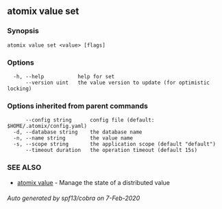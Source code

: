 ## atomix value set



### Synopsis



```
atomix value set <value> [flags]
```

### Options

```
  -h, --help           help for set
      --version uint   the value version to update (for optimistic locking)
```

### Options inherited from parent commands

```
      --config string      config file (default: $HOME/.atomix/config.yaml)
  -d, --database string    the database name
  -n, --name string        the value name
  -s, --scope string       the application scope (default "default")
      --timeout duration   the operation timeout (default 15s)
```

### SEE ALSO

* [atomix value](atomix_value.md)	 - Manage the state of a distributed value

###### Auto generated by spf13/cobra on 7-Feb-2020
